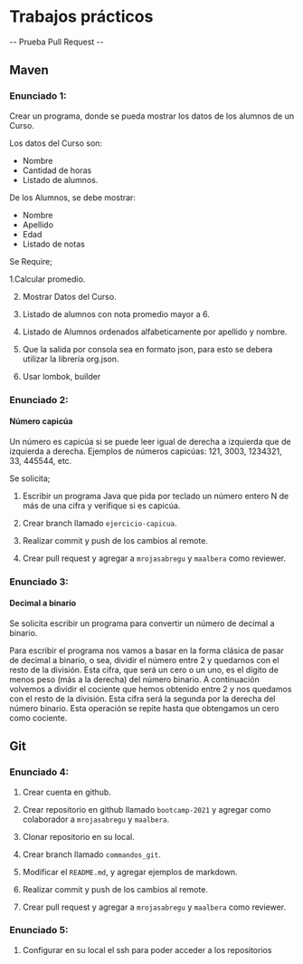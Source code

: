 # Trabajos prácticos

-- Prueba Pull Request --


## Maven

### Enunciado 1:

Crear un programa, donde se pueda mostrar los datos de los alumnos de un Curso.

Los datos del Curso son:

- Nombre 
- Cantidad de horas 
- Listado de alumnos.

De los Alumnos, se debe mostrar: 
- Nombre 
- Apellido 
- Edad
- Listado de notas
  
Se Require;

1.Calcular promedio.

2. Mostrar Datos del Curso.

3. Listado de alumnos con nota promedio mayor a 6.

4. Listado de Alumnos ordenados alfabeticamente por apellido y nombre.

5. Que la salida por consola sea en formato json, para esto se debera utilizar la librería org.json.

6. Usar lombok, builder

### Enunciado 2:
#### Número capicúa

Un número es capicúa si se puede leer igual de derecha a izquierda que de izquierda a derecha. 
Ejemplos de números capicúas: 121, 3003, 1234321, 33, 445544, etc.

Se solicita;

1. Escribir un programa Java que pida por teclado un número entero N de más de una cifra y verifique si es capicúa.
   
2.  Crear branch llamado ``ejercicio-capicua``.

3. Realizar commit y push de los cambios al remote.

4. Crear pull request y agregar a ``mrojasabregu`` y ``maalbera`` como reviewer.

### Enunciado 3:

#### Decimal a binario

Se solicita escribir un programa para convertir un número de decimal a binario.

Para escribir el programa nos vamos a basar en la forma clásica de pasar de decimal a binario, o sea, 
dividir el número entre 2 y quedarnos con el resto de la división.
Esta cifra, que será un cero o un uno, es el dígito de menos peso (más a la derecha) del número binario.
A continuación volvemos a dividir el cociente que hemos obtenido entre 2 y nos quedamos con el resto de la división.
Esta cifra será la segunda por la derecha del número binario.
Esta operación se repite hasta que obtengamos un cero como cociente.

## Git

### Enunciado 4:

1. Crear cuenta en github.

2. Crear repositorio en github llamado ``bootcamp-2021`` y agregar como colaborador a ``mrojasabregu`` y ``maalbera``.

3. Clonar repositorio en su local.

4. Crear branch llamado ``commandos_git``.

5. Modificar el ``README.md``, y agregar ejemplos de markdown.

6. Realizar commit y push de los cambios al remote.

7. Crear pull request y agregar a ``mrojasabregu`` y ``maalbera`` como reviewer.



### Enunciado 5:

1. Configurar en su local el ssh para poder acceder a los repositorios



